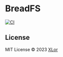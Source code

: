 # BreadFS

[![CI](https://github.com/yjl9903/breadfs/actions/workflows/ci.yml/badge.svg)](https://github.com/yjl9903/breadfs/actions/workflows/ci.yml)

## License

MIT License © 2023 [XLor](https://github.com/yjl9903)
